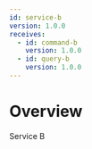 ```yaml
---
id: service-b
version: 1.0.0
receives:
  - id: command-b
    version: 1.0.0
  - id: query-b
    version: 1.0.0
---
```


# Overview

Service B
